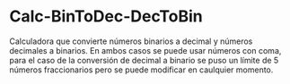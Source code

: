 # Calc-BinToDec-DecToBin
Calculadora que convierte números binarios a decimal y números decimales a binarios. En ambos casos se puede usar números con coma, para el caso de la conversión de decimal a binario se puso un límite de 5 números fraccionarios pero se puede modificar en caulquier momento.
